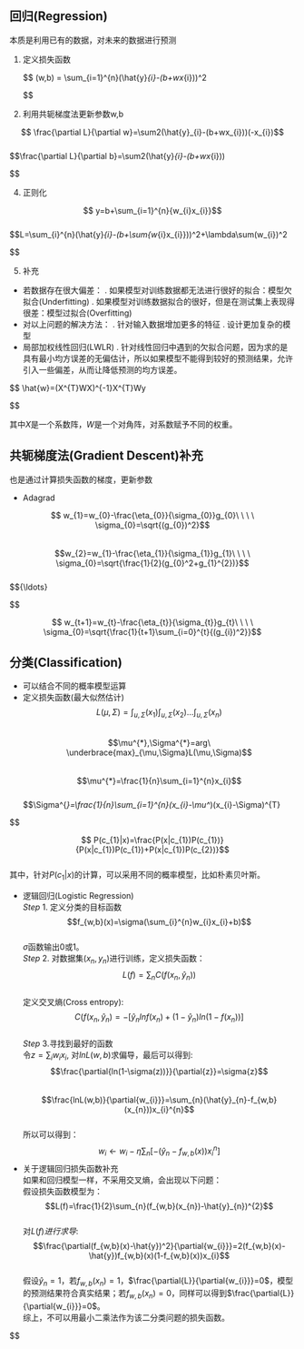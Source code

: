 ## 回归(Regression)

本质是利用已有的数据，对未来的数据进行预测

1. 定义损失函数

   $$
   (w,b) = \sum_{i=1}^{n}(\hat{y}_{i}-(b+wx_{i}))^2

   $$
2. 利用共轭梯度法更新参数w,b

$$
\frac{\partial L}{\partial w}=\sum2(\hat{y}_{i}-(b+wx_{i}))(-x_{i})$$  
$$\frac{\partial L}{\partial b}=\sum2(\hat{y}_{i}-(b+wx_{i}))

$$

4. 正则化

$$
y=b+\sum_{i=1}^{n}{w_{i}x_{i}}$$  
$$L=\sum_{i}^{n}(\hat{y}_{i}-(b+\sum{w_{i}x_{i}}))^2+\lambda\sum(w_{i})^2

$$

5. 补充

* 若数据存在很大偏差：
  . 如果模型对训练数据都无法进行很好的拟合：模型欠拟合(Underfitting)
  . 如果模型对训练数据拟合的很好，但是在测试集上表现得很差：模型过拟合(Overfitting)
* 对以上问题的解决方法：
  . 针对输入数据增加更多的特征
  . 设计更加复杂的模型
* 局部加权线性回归(LWLR)
  . 针对线性回归中遇到的欠拟合问题，因为求的是具有最小均方误差的无偏估计，所以如果模型不能得到较好的预测结果，允许引入一些偏差，从而让降低预测的均方误差。

$$
\hat{w}=(X^{T}WX)^{-1}X^{T}Wy

$$

其中$X$是一个系数阵，$W$是一个对角阵，对系数赋予不同的权重。

## 共轭梯度法(Gradient Descent)补充

也是通过计算损失函数的梯度，更新参数

* Adagrad

$$
w_{1}=w_{0}-\frac{\eta_{0}}{\sigma_{0}}g_{0}\ \ \ \ \sigma_{0}=\sqrt{(g_{0})^2}$$  
$$w_{2}=w_{1}-\frac{\eta_{1}}{\sigma_{1}}g_{1}\ \ \ \ \sigma_{0}=\sqrt{\frac{1}{2}(g_{0}^2+g_{1}^{2})}$$  
$${\ldots}

$$

$$
w_{t+1}=w_{t}-\frac{\eta_{t}}{\sigma_{t}}g_{t}\ \ \ \ \sigma_{0}=\sqrt{\frac{1}{t+1}\sum_{i=0}^{t}{(g_{i})^2}}$$  

  
## 分类(Classification)  
* 可以结合不同的概率模型运算  
* 定义损失函数(最大似然估计)
  $$L(\mu,\Sigma)=\int_{u,\Sigma}(x_{1})\int_{u,\Sigma}(x_{2})\ldots\int_{u,\Sigma}(x_{n})$$  
  $$\mu^{*},\Sigma^{*}=arg\ \underbrace{max}_{\mu,\Sigma}L(\mu,\Sigma)$$  
  $$\mu^{*}=\frac{1}{n}\sum_{i=1}^{n}x_{i}$$  
  $$\Sigma^{*}=\frac{1}{n}\sum_{i=1}^{n}(x_{i}-\mu^*)(x_{i}-\Sigma)^{T}

$$

$$
P(c_{1}|x)=\frac{P(x|c_{1})P(c_{1})}{P(x|c_{1})P(c_{1})+P(x|c_{1})P(c_{2})}$$  
其中，针对$P(c_{1}|x)$的计算，可以采用不同的概率模型，比如朴素贝叶斯。  
* 逻辑回归(Logistic Regression)  
  $Step\ 1.$ 定义分类的目标函数 
  $$f_{w,b}(x)=\sigma(\sum_{i}^{n}w_{i}x_{i}+b)$$  
  $\sigma$函数输出0或1。  
  $Step\ 2.$ 对数据集$(x_{n},y_{n})$进行训练，定义损失函数：  
  $$L(f)=\sum_{n}C(f(x_{n},\hat{y}_{n}))$$  
  定义交叉熵(Cross entropy):  
  $$C(f(x_{n},\hat{y}_{n})=-[\hat{y}_{n}lnf(x_{n})+(1-\hat{y}_{n})ln(1-f(x_{n}))]$$  
  $Step\ 3.$寻找到最好的函数  
  令$z=\sum_{i}w_{i}x_{i}$, 对$lnL(w,b)$求偏导，最后可以得到:  
  $$\frac{\partial{ln(1-\sigma(z))}}{\partial{z}}=\sigma{z}$$  
  $$\frac{lnL(w,b)}{\partial{w_{i}}}=\sum_{n}(\hat{y}_{n}-f_{w,b}(x_{n}))x_{i}^{n}$$  
  所以可以得到：  
  $$w_{i}\leftarrow{w_{i}-\eta\sum_{n}[-(\hat{y}_{n}-f_{w,b}(x))x_{i}^{n}]}$$  
* 关于逻辑回归损失函数补充  
  如果和回归模型一样，不采用交叉熵，会出现以下问题：  
  假设损失函数模型为：  
  $$L(f)=\frac{1}{2}\sum_{n}(f_{w,b}(x_{n})-\hat{y}_{n})^{2}$$  
  对$L(f)进行求导$:  
  $$\frac{\partial(f_{w,b}(x)-\hat{y})^2}{\partial{w_{i}}}=2(f_{w,b}(x)-\hat{y})f_{w,b}(x)(1-f_{w,b}(x))x_{i}$$  
  假设$\hat{y}_{n}=1$，若$f_{w,b}(x_{n})=1$，$\frac{\partial{L}}{\partial{w_{i}}}=0$，模型的预测结果符合真实结果；若$f_{w,b}(x_{n})=0$，同样可以得到$\frac{\partial{L}}{\partial{w_{i}}}=0$。  
  综上，不可以用最小二乘法作为该二分类问题的损失函数。

$$
